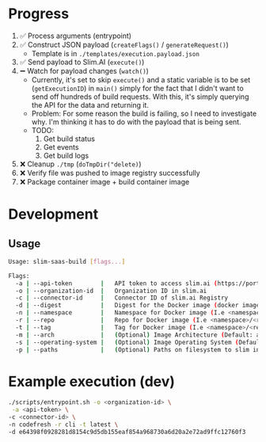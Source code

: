 
# Progress

1. ✅ Process arguments (entrypoint)
1. ✅ Construct JSON payload (`createFlags()` / `generateRequest()`)
    * Template is in `./templates/execution.payload.json`
1. ✅ Send payload to Slim.AI (`execute()`)
1. ➖ Watch for payload changes (`watch()`)
    * Currently, it's set to skip `execute()` and a static variable is to be set (`getExecutionID`) in `main()` simply for the fact that I didn't want to send off hundreds of build requests. With this, it's simply querying the API for the data and returning it.
    * Problem: For some reason the build is failing, so I need to investigate why. I'm thinking it has to do with the payload that is being sent.
    * TODO:
        1. Get build status
        2. Get events
        3. Get build logs
1. ❌ Cleanup `./tmp` (`doTmpDir("delete)`)
1. ❌ Verify file was pushed to image registry successfully
1. ❌ Package container image + build container image


# Development

## Usage

```bash
Usage: slim-saas-build [flags...]

Flags:
  -a | --api-token        |   API token to access slim.ai (https://portal.slim.dev/settings)
  -o | --organization-id  |   Organization ID in slim.ai
  -c | --connector-id     |   Connector ID of slim.ai Registry
  -d | --digest           |   Digest for the Docker image (docker image inspect <namespace>/<repo>:<tag> | jq .[].RepoDigests -c | cut -d : -f 2 | cut -d '"' -f 1)
  -n | --namespace        |   Namespace for Docker image (I.e <namespace>/<repo>:<tag>)
  -r | --repo             |   Repo for Docker image (I.e <namespace>/<repo>:<tag>)
  -t | --tag              |   Tag for Docker image (I.e <namespace>/<repo>:<tag>)
  -m | --arch             |   (Optional) Image Architecture (Default: amd64)
  -s | --operating-system |   (Optional) Image Operating System (Default: linux)
  -p | --paths            |   (Optional) Paths on filesystem to slim in comma separated list (I.e /usr,/bin,/etc
```

# Example execution (dev)

```bash
./scripts/entrypoint.sh -o <organization-id> \
 -a <api-token> \
-c <connector-id> \
-n codefresh -r cli -t latest \
-d e64398f0928281d8154c9d5db155eaf854a968730a6d20a2e72ad9ffc12760f3
```